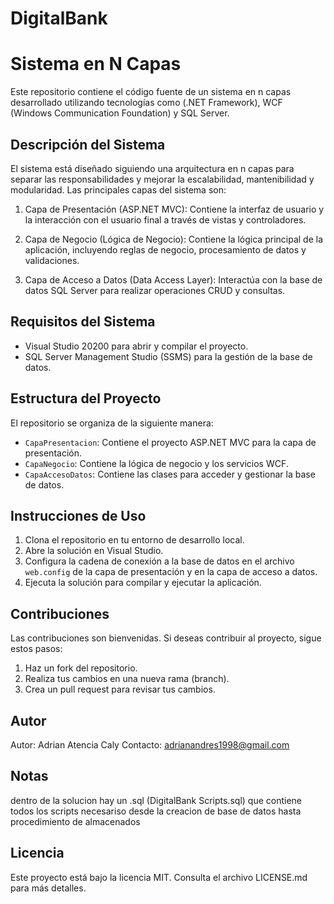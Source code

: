 # DigitalBank
# Sistema en N Capas

Este repositorio contiene el código fuente de un sistema en n capas desarrollado utilizando tecnologías como (.NET Framework), WCF (Windows Communication Foundation) y SQL Server.

## Descripción del Sistema

El sistema está diseñado siguiendo una arquitectura en n capas para separar las responsabilidades y mejorar la escalabilidad, mantenibilidad y modularidad. Las principales capas del sistema son:

1. Capa de Presentación (ASP.NET MVC): Contiene la interfaz de usuario y la interacción con el usuario final a través de vistas y controladores.

2. Capa de Negocio (Lógica de Negocio): Contiene la lógica principal de la aplicación, incluyendo reglas de negocio, procesamiento de datos y validaciones.

3. Capa de Acceso a Datos (Data Access Layer): Interactúa con la base de datos SQL Server para realizar operaciones CRUD y consultas.

## Requisitos del Sistema

- Visual Studio 20200  para abrir y compilar el proyecto.
- SQL Server Management Studio (SSMS) para la gestión de la base de datos.

## Estructura del Proyecto

El repositorio se organiza de la siguiente manera:

- `CapaPresentacion`: Contiene el proyecto ASP.NET MVC para la capa de presentación.
- `CapaNegocio`: Contiene la lógica de negocio y los servicios WCF.
- `CapaAccesoDatos`: Contiene las clases para acceder y gestionar la base de datos.

## Instrucciones de Uso

1. Clona el repositorio en tu entorno de desarrollo local.
2. Abre la solución en Visual Studio.
3. Configura la cadena de conexión a la base de datos en el archivo `web.config` de la capa de presentación y en la capa de acceso a datos.
4. Ejecuta la solución para compilar y ejecutar la aplicación.



## Contribuciones

Las contribuciones son bienvenidas. Si deseas contribuir al proyecto, sigue estos pasos:
1. Haz un fork del repositorio.
2. Realiza tus cambios en una nueva rama (branch).
3. Crea un pull request para revisar tus cambios.

## Autor

Autor: Adrian Atencia Caly
Contacto: adrianandres1998@gmail.com

## Notas
dentro de la solucion  hay un .sql (DigitalBank Scripts.sql) que contiene todos los scripts necesariso desde la creacion de base de datos hasta procedimiento de almacenados
## Licencia

Este proyecto está bajo la licencia MIT. Consulta el archivo LICENSE.md para más detalles.
